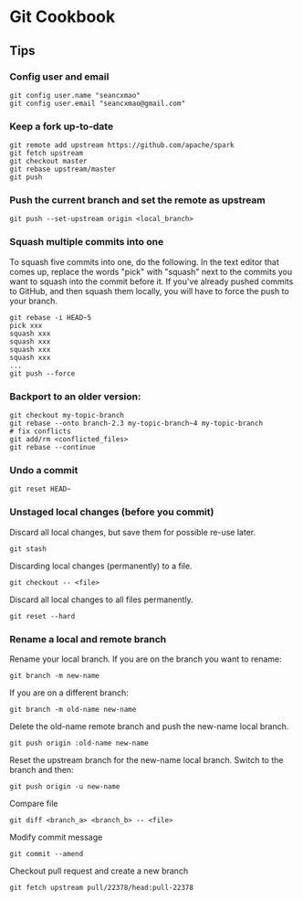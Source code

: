 # Git Cookbook

## Tips
### Config user and email
```
git config user.name "seancxmao"
git config user.email "seancxmao@gmail.com"
```

### Keep a fork up-to-date

```
git remote add upstream https://github.com/apache/spark
git fetch upstream
git checkout master
git rebase upstream/master
git push
```

### Push the current branch and set the remote as upstream

```
git push --set-upstream origin <local_branch>
```

### Squash multiple commits into one
To squash five commits into one, do the following. In the text editor that comes up, replace the words "pick" with "squash" next to the commits you want to squash into the commit before it. If you've already pushed commits to GitHub, and then squash them locally, you will have to force the push to your branch.

```
git rebase -i HEAD~5
pick xxx
squash xxx
squash xxx
squash xxx
squash xxx
...
git push --force
```

### Backport to an older version:

```
git checkout my-topic-branch
git rebase --onto branch-2.3 my-topic-branch~4 my-topic-branch
# fix conflicts
git add/rm <conflicted_files>
git rebase --continue
```

### Undo a commit

```
git reset HEAD~
```

### Unstaged local changes (before you commit)
Discard all local changes, but save them for possible re-use later. 

```
git stash
```

Discarding local changes (permanently) to a file. 

```
git checkout -- <file>
```

Discard all local changes to all files permanently. 

```
git reset --hard
```

### Rename a local and remote branch
Rename your local branch. If you are on the branch you want to rename:

```
git branch -m new-name
```

If you are on a different branch:
```
git branch -m old-name new-name
```

Delete the old-name remote branch and push the new-name local branch.

```
git push origin :old-name new-name
```

Reset the upstream branch for the new-name local branch. Switch to the branch and then:

```
git push origin -u new-name
```

Compare file

```
git diff <branch_a> <branch_b> -- <file>
```

Modify commit message

```
git commit --amend
```

Checkout pull request and create a new branch

```
git fetch upstream pull/22378/head:pull-22378
```
